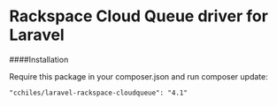 Rackspace Cloud Queue driver for Laravel
======================

####Installation

Require this package in your composer.json and run composer update:

	"cchiles/laravel-rackspace-cloudqueue": "4.1"